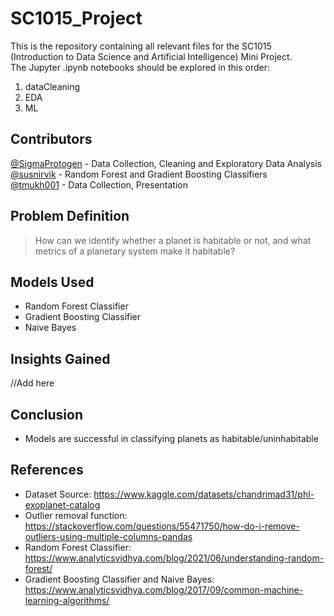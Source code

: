 # SC1015_Project
This is the repository containing all relevant files for the SC1015 (Introduction to Data Science and Artificial Intelligence) Mini Project.<br>
The Jupyter .ipynb notebooks should be explored in this order: <br>
1) dataCleaning
2) EDA
3) ML

## Contributors
[@SigmaProtogen](https://github.com/SigmaProtogen) - Data Collection, Cleaning and Exploratory Data Analysis <br>
[@susnirvik](https://github.com/susnirvik) - Random Forest and Gradient Boosting Classifiers <br>
[@tmukh001](https://github.com/tmukh001) - Data Collection, Presentation <br>

## Problem Definition
> How can we identify whether a planet is habitable or not, and what metrics of a planetary system make it habitable?

## Models Used
- Random Forest Classifier <br>
- Gradient Boosting Classifier <br>
- Naive Bayes <br>
## Insights Gained
//Add here

## Conclusion
- Models are successful in classifying planets as habitable/uninhabitable <br>

## References
- Dataset Source: https://www.kaggle.com/datasets/chandrimad31/phl-exoplanet-catalog
- Outlier removal function: https://stackoverflow.com/questions/55471750/how-do-i-remove-outliers-using-multiple-columns-pandas
- Random Forest Classifier: https://www.analyticsvidhya.com/blog/2021/06/understanding-random-forest/
- Gradient Boosting Classifier and Naive Bayes: https://www.analyticsvidhya.com/blog/2017/09/common-machine-learning-algorithms/
